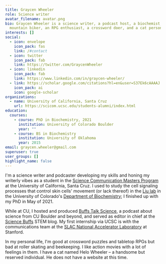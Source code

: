 ```yaml
---
title: Graycen Wheeler
role: Science writer
avatar_filename: avatar.png
bio: Graycen Wheeler is a science writer, a podcast host, a biochemist, a novice
  mountain biker, an RPG enthusiast, a crossword doer, and a cat person.
interests: []
social:
  - icon: envelope
    icon_pack: fas
    link: /#contact
  - icon: twitter
    icon_pack: fab
    link: https://twitter.com/GraycenWheeler
  - icon: linkedin
    icon_pack: fab
    link: https://www.linkedin.com/in/graycen-wheeler/
  - link: https://scholar.google.com/citations?hl=en&user=S37Ek6cAAAAJ
    icon_pack: ai
    icon: google-scholar
organizations:
  - name: University of California, Santa Cruz
    url: https://scicom.ucsc.edu/students-alumni/index.html
education:
  courses:
    - course: PhD in Biochemistry, 2021
      institution: University of Colorado Boulder
      year: ""
    - course: BS in Biochemistry
      institution: University of Oklahoma
      year: 2015
email: graycen.wheeler@gmail.com
superuser: true
user_groups: []
highlight_name: false
---
```

I'm a science writer and podcaster developing my skills and honing my writerly vibes as a student in the [Science Communication Masters Program](https://scicom.ucsc.edu/) at the University of California, Santa Cruz. I used to study the cell signaling processes that control skin cells' movement (or lack thereof) in the [Liu lab](https://www.colorado.edu/lab/liu/) in the University of Colorado's [Department of Biochemistry](https://www.colorado.edu/biochemistry/); I finished up with my PhD in May of 2021.

While at CU, I hosted and produced [Buffs Talk Science](https://buffstalkscience.com/), a podcast about science from CU Boulder and beyond, and served as editor in chief at the [Science Buffs](https://sciencebuffs.org/tag/graycen-wheeler/) STEM blog. My first internship via UCSC is with the communications team at the [SLAC National Accelerator Laboratory](https://www6.slac.stanford.edu/) at Stanford.

In my personal life, I'm good at crossword puzzles and tabletop RPGs but bad at roller skating and beekeeping. I like action movies with a lot of feelings in them. I have a cat named Helo Wheeler – a handsome but reserved individual. He does not have a website at this time.